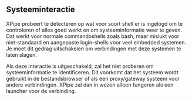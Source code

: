 ## Systeeminteractie

XPipe probeert te detecteren op wat voor soort shell er is ingelogd om te controleren of alles goed werkt en om systeeminformatie weer te geven. Dat werkt voor normale commandoshells zoals bash, maar mislukt voor niet-standaard en aangepaste login-shells voor veel embedded systemen. Je moet dit gedrag uitschakelen om verbindingen met deze systemen te laten slagen.

Als deze interactie is uitgeschakeld, zal het niet proberen om systeeminformatie te identificeren. Dit voorkomt dat het systeem wordt gebruikt in de bestandsbrowser of als een proxy/gateway systeem voor andere verbindingen. XPipe zal dan in wezen alleen fungeren als een launcher voor de verbinding.
